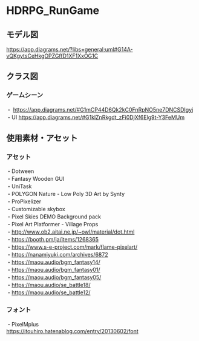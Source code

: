 # HDRPG_RunGame
## モデル図  
https://app.diagrams.net/?libs=general;uml#G14A-vQKgytsCeHkgOPZGffD1XF1XxOG1C  
## クラス図
### ゲームシーン  
・ https://app.diagrams.net/#G1mCP44D6Qk2kC0FnRpNO5ne7DNCSDIgyj  
・UI  https://app.diagrams.net/#G1klZnRkgdt_zFi0DjXf6Elg9t-Y3FeMUm  

## 使用素材・アセット  
### アセット  
・Dotween  
・Fantasy Wooden GUI  
・UniTask  
・POLYGON Nature - Low Poly 3D Art by Synty  
・ProPixelizer  
・Customizable skybox  
・Pixel Skies DEMO Background pack  
・Pixel Art Platformer - Village Props  
・http://www.ob2.aitai.ne.jp/~owl/material/dot.html  
・https://booth.pm/ja/items/1268365  
・https://www.s-e-project.com/mark/flame-pixelart/  
・https://nanamiyuki.com/archives/6872  
・https://maou.audio/bgm_fantasy14/  
・https://maou.audio/bgm_fantasy01/  
・https://maou.audio/bgm_fantasy05/  
・https://maou.audio/se_battle18/  
・https://maou.audio/se_battle12/  
### フォント
・PixelMplus  
https://itouhiro.hatenablog.com/entry/20130602/font
